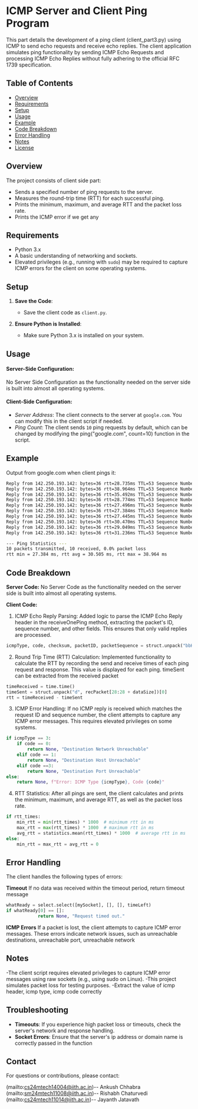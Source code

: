 # ICMP Server and Client Ping Program

This part details the development of a ping client (client_part3.py) using ICMP to send echo requests and receive echo replies. The client application simulates ping functionality by sending ICMP Echo Requests and processing ICMP Echo Replies without fully adhering to the official RFC 1739 specification. 

## Table of Contents

- [Overview](#overview)
- [Requirements](#requirements)
- [Setup](#setup)
- [Usage](#usage)
- [Example](#example)
- [Code Breakdown](#code-breakdown)
- [Error Handling](#error-handling)
- [Notes](#notes)
- [License](#license)

## Overview

The project consists of client side part:
  - Sends a specified number of ping requests to the server.
  - Measures the round-trip time (RTT) for each successful ping.
  - Prints the minimum, maximum, and average RTT and the packet loss rate.
  - Prints the ICMP error if we get any

## Requirements

- Python 3.x
- A basic understanding of networking and sockets.
- Elevated privileges (e.g., running with `sudo`) may be required to capture ICMP errors for the client on some operating systems.

## Setup

1. **Save the Code**:
   - Save the client code as `client.py`.

2. **Ensure Python is Installed**:
   - Make sure Python 3.x is installed on your system.

## Usage

#### Server-Side Configuration:
No Server Side Configuration as the functionality needed on the server side is built into almost all operating systems.
#### Client-Side Configuration:

- *Server Address*: The client connects to the server at `google.com`. You can modify this in the client script if needed.
- *Ping Count*: The client sends `10` ping requests by default, which can be changed by modifying the ping("google.com", count=10) function in the script.

## Example
Output from google.com when client pings it:
```bash
Reply from 142.250.193.142: bytes=36 rtt=28.735ms TTL=53 Sequence Number=1
Reply from 142.250.193.142: bytes=36 rtt=38.964ms TTL=53 Sequence Number=2
Reply from 142.250.193.142: bytes=36 rtt=35.492ms TTL=53 Sequence Number=3
Reply from 142.250.193.142: bytes=36 rtt=28.774ms TTL=53 Sequence Number=4
Reply from 142.250.193.142: bytes=36 rtt=27.496ms TTL=53 Sequence Number=5
Reply from 142.250.193.142: bytes=36 rtt=27.384ms TTL=53 Sequence Number=6
Reply from 142.250.193.142: bytes=36 rtt=27.445ms TTL=53 Sequence Number=7
Reply from 142.250.193.142: bytes=36 rtt=30.470ms TTL=53 Sequence Number=8
Reply from 142.250.193.142: bytes=36 rtt=29.049ms TTL=53 Sequence Number=9
Reply from 142.250.193.142: bytes=36 rtt=31.236ms TTL=53 Sequence Number=10

--- Ping Statistics ---
10 packets transmitted, 10 received, 0.0% packet loss
rtt min = 27.384 ms, rtt avg = 30.505 ms, rtt max = 38.964 ms
```

## Code Breakdown

**Server Code:**
No Server Code as the functionality needed on the server side is built into almost all operating systems.

**Client Code:**
1. ICMP Echo Reply Parsing: Added logic to parse the ICMP Echo Reply header in the receiveOnePing method, extracting the packet's ID, sequence number, and other fields. This ensures that only valid replies are processed.
```python
icmpType, code, checksum, packetID, packetSequence = struct.unpack("bbHHh", icmpHeader)
```

2. Round Trip Time (RTT) Calculation: Implemented functionality to calculate the RTT by recording the send and receive times of each ping request and response. This value is displayed for each ping. timeSent can be extracted from the received packet
```python
timeReceived = time.time()
timeSent = struct.unpack("d", recPacket[28:28 + dataSize])[0]        
rtt = timeReceived - timeSent
```

3. ICMP Error Handling: If no ICMP reply is received which matches the request ID and sequence number, the client attempts to capture any ICMP error messages. This requires elevated privileges on some systems.
```python
if icmpType == 3:
    if code == 0:
        return None, "Destination Network Unreachable"
    elif code == 1:
        return None, "Destination Host Unreachable"
    elif code ==3:
        return None, "Destination Port Unreachable"
else:
    return None, f"Error: ICMP Type {icmpType}, Code {code}"
```

4. RTT Statistics: After all pings are sent, the client calculates and prints the minimum, maximum, and average RTT, as well as the packet loss rate.
```python
if rtt_times:
    min_rtt = min(rtt_times) * 1000  # minimum rtt in ms
    max_rtt = max(rtt_times) * 1000  # maximum rtt in ms
    avg_rtt = statistics.mean(rtt_times) * 1000  # average rtt in ms
else:
    min_rtt = max_rtt = avg_rtt = 0
```

## Error Handling

The client handles the following types of errors:

**Timeout**
If no data was received within the timeout period, return timeout message
```python
whatReady = select.select([mySocket], [], [], timeLeft)
if whatReady[0] == []:
            return None, "Request timed out."
```
**ICMP Errors**
If a packet is lost, the client attempts to capture ICMP error messages. These errors indicate network issues, such as unreachable destinations, unreachable port, unreachable network

## Notes
-The client script requires elevated privileges to capture ICMP error messages using raw sockets (e.g., using sudo on Linux).
-This project simulates packet loss for testing purposes.
-Extract the value of icmp header, icmp type, icmp code correctly

## Troubleshooting

- **Timeouts**: If you experience high packet loss or timeouts, check the server's network and response handling.
- **Socket Errors**: Ensure that the server's ip address or domain name is correctly passed in the function

## Contact

For questions or contributions, please contact:

(mailto:cs24mtech14004@iith.ac.in)-- Ankush Chhabra <CS24MTECH14004 >
(mailto:sm24mtech11008@iith.ac.in)-- Rishabh Chaturvedi <SM24MTECH11008>
(mailto:cs24mtech11014@iith.ac.in)-- Jayanth Jatavath <CS24MTECH11014> 
